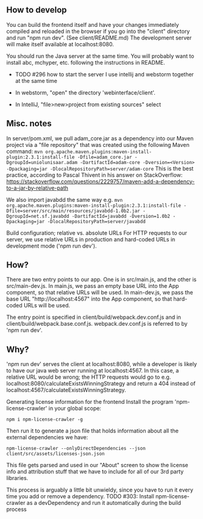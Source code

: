 How to develop
--------------
You can build the frontend itself and have your changes immediately compiled and reloaded in the browser if you go into the "client" directory and run "npm run dev".  (See client/README.md)  The development server will make itself available at localhost:8080.

You should run the Java server at the same time.  You will probably want to install abc, mchyper, etc. following the instructions in README.
- TODO #296 how to start the server
I use intellij and webstorm together at the same time

- In webstorm, "open" the directory 'webinterface/client'.
- In IntelliJ, "file>new>project from existing sources" select 

Misc. notes
-----------
In server/pom.xml, we pull adam_core.jar as a dependency into our Maven project via a "file repository" that was created using the following Maven command:
```mvn org.apache.maven.plugins:maven-install-plugin:2.3.1:install-file -Dfile=adam_core.jar -DgroupId=uniolunisaar.adam -DartifactId=adam-core -Dversion=<Version> -Dpackaging=jar -DlocalRepositoryPath=server/adam-core```
This is the best practice, according to Pascal Thivent in his answer on StackOverflow: https://stackoverflow.com/questions/2229757/maven-add-a-dependency-to-a-jar-by-relative-path


We also import javabdd the same way
e.g.
```mvn org.apache.maven.plugins:maven-install-plugin:2.3.1:install-file -Dfile=server/src/main/resources/javabdd-1.0b2.jar -DgroupId=net.sf.javabdd -DartifactId=javabdd -Dversion=1.0b2 -Dpackaging=jar -DlocalRepositoryPath=server/javabdd```

Build configuration; relative vs. absolute URLs
For HTTP requests to our server, we use relative URLs in production
and hard-coded URLs in development mode ('npm run dev').

How?
----
There are two entry points to our app.
One is in src/main.js, and the other is src/main-dev.js.
In main.js, we pass an empty base URL into the App component,
so that relative URLs will be used.
In main-dev.js, we pass the base URL "http://localhost:4567" into the
App component, so that hard-coded URLs will be used.

The entry point is specified in client/build/webpack.dev.conf.js
and in client/build/webpack.base.conf.js.  webpack.dev.conf.js is
referred to by 'npm run dev'.

Why?
----
'npm run dev' serves the client at localhost:8080, while a developer
is likely to have our java web server running at localhost:4567.
In this case, a relative URL would be wrong; the HTTP requests would go
to e.g. localhost:8080/calculateExistsWinningStrategy and return a 404
instead of localhost:4567/calculateExistsWinningStrategy.

Generating license information for the frontend
Install the program 'npm-license-crawler' in your global scope:

```npm i npm-license-crawler -g```

Then run it to generate a json file that holds information about all 
the external dependencies we have:

```npm-license-crawler --onlyDirectDependencies --json client/src/assets/licenses-json.json```

This file gets parsed and used in our "About" screen to show the license info
and attribution stuff that we have to include for all of our 3rd party libraries.

This process is arguably a little bit unwieldy, since you have to run it every
time you add or remove a dependency. 
TODO #303: Install npm-license-crawler as a devDependency and run it automatically 
during the build process
